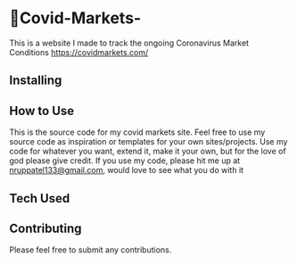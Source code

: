 # 🦠Covid-Markets-
This is a website I made to track the ongoing Coronavirus Market Conditions https://covidmarkets.com/

## Installing


## How to Use
This is the source code for my covid markets site. Feel free to use my source code as inspiration or templates for your own sites/projects. Use my code for whatever you want, extend it, make it your own, but for the love of god please give credit. If you use my code, please hit me up at nruppatel133@gmail.com, would love to see what you do with it

## Tech Used



## Contributing
Please feel free to submit any contributions. 
